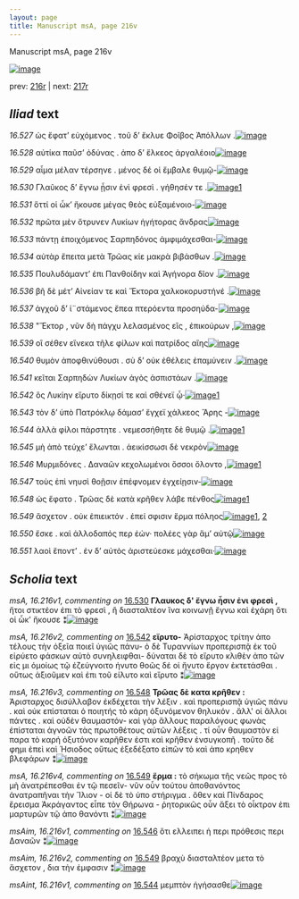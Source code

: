 ```yaml
---
layout: page
title: Manuscript msA, page 216v
---
```


Manuscript msA, page 216v

[![image](http://www.homermultitext.org/iipsrv?OBJ=IIP,1.0&FIF=/project/homer/pyramidal/deepzoom/hmt/vaimg/2017a/VA216VN_0718.tif&WID=100&CVT=JPEG)](http://www.homermultitext.org/ict2/?urn=urn:cite2:hmt:vaimg.2017a:VA216VN_0718)

prev:  [216r](../216r/) | next:  [217r](../217r/)

## *Iliad* text

*16.527* <a id="16.527"/> ὡς ἔφατ’ εὐχόμενος . τοῦ δ’ ἔκλυε Φοῖβος Ἀπόλλων .[![image](http://www.homermultitext.org/iipsrv?OBJ=IIP,1.0&FIF=/project/homer/pyramidal/deepzoom/hmt/vaimg/2017a/VA216VN_0718.tif&RGN=0.4676,0.2144,0.4370,0.02960&WID=1000&CVT=JPEG)](http://www.homermultitext.org/ict2/?urn=urn:cite2:hmt:vaimg.2017a:VA216VN_0718@0.4676,0.2144,0.4370,0.02960)

*16.528* <a id="16.528"/> αὐτίκα παῦσ’ ὀδύνας . ἀπο δ’ ἕλκεος ἀργαλέοιο[![image](http://www.homermultitext.org/iipsrv?OBJ=IIP,1.0&FIF=/project/homer/pyramidal/deepzoom/hmt/vaimg/2017a/VA216VN_0718.tif&RGN=0.4698,0.2400,0.4079,0.02268&WID=1000&CVT=JPEG)](http://www.homermultitext.org/ict2/?urn=urn:cite2:hmt:vaimg.2017a:VA216VN_0718@0.4698,0.2400,0.4079,0.02268)

*16.529* <a id="16.529"/> αἷμα μέλαν τέρσηνε . μένος δέ οἱ ἔμβαλε θυμῷ-[![image](http://www.homermultitext.org/iipsrv?OBJ=IIP,1.0&FIF=/project/homer/pyramidal/deepzoom/hmt/vaimg/2017a/VA216VN_0718.tif&RGN=0.4709,0.2585,0.4127,0.02268&WID=1000&CVT=JPEG)](http://www.homermultitext.org/ict2/?urn=urn:cite2:hmt:vaimg.2017a:VA216VN_0718@0.4709,0.2585,0.4127,0.02268)

*16.530* <a id="16.530"/> Γλαῦκος δ’ ἔγνω ᾗσιν ἐνὶ φρεσὶ . γήθησέν τε .[![image](http://www.homermultitext.org/iipsrv?OBJ=IIP,1.0&FIF=/project/homer/pyramidal/deepzoom/hmt/vaimg/2017a/VA216VN_0718.tif&RGN=0.4703,0.2770,0.3880,0.02393&WID=1000&CVT=JPEG)](http://www.homermultitext.org/ict2/?urn=urn:cite2:hmt:vaimg.2017a:VA216VN_0718@0.4703,0.2770,0.3880,0.02393)[1](#msA_16.216v1)

*16.531* <a id="16.531"/> ὅττί οἱ ὦκ’ ἤκουσε μέγας θεὸς εὐξαμένοιο-[![image](http://www.homermultitext.org/iipsrv?OBJ=IIP,1.0&FIF=/project/homer/pyramidal/deepzoom/hmt/vaimg/2017a/VA216VN_0718.tif&RGN=0.4667,0.2956,0.3880,0.02393&WID=1000&CVT=JPEG)](http://www.homermultitext.org/ict2/?urn=urn:cite2:hmt:vaimg.2017a:VA216VN_0718@0.4667,0.2956,0.3880,0.02393)

*16.532* <a id="16.532"/> πρῶτα μὲν ὄτρυνεν Λυκίων ἡγήτορας ἄνδρας[![image](http://www.homermultitext.org/iipsrv?OBJ=IIP,1.0&FIF=/project/homer/pyramidal/deepzoom/hmt/vaimg/2017a/VA216VN_0718.tif&RGN=0.4703,0.3145,0.4094,0.02407&WID=1000&CVT=JPEG)](http://www.homermultitext.org/ict2/?urn=urn:cite2:hmt:vaimg.2017a:VA216VN_0718@0.4703,0.3145,0.4094,0.02407)

*16.533* <a id="16.533"/> πάντῃ ἐποιχόμενος Σαρπηδόνος ἀμφιμάχεσθαι-[![image](http://www.homermultitext.org/iipsrv?OBJ=IIP,1.0&FIF=/project/homer/pyramidal/deepzoom/hmt/vaimg/2017a/VA216VN_0718.tif&RGN=0.4687,0.3347,0.4094,0.02407&WID=1000&CVT=JPEG)](http://www.homermultitext.org/ict2/?urn=urn:cite2:hmt:vaimg.2017a:VA216VN_0718@0.4687,0.3347,0.4094,0.02407)

*16.534* <a id="16.534"/> αὐτὰρ ἔπειτα μετὰ Τρῶας κίε μακρὰ βιβάσθων .[![image](http://www.homermultitext.org/iipsrv?OBJ=IIP,1.0&FIF=/project/homer/pyramidal/deepzoom/hmt/vaimg/2017a/VA216VN_0718.tif&RGN=0.4731,0.3509,0.4243,0.02434&WID=1000&CVT=JPEG)](http://www.homermultitext.org/ict2/?urn=urn:cite2:hmt:vaimg.2017a:VA216VN_0718@0.4731,0.3509,0.4243,0.02434)

*16.535* <a id="16.535"/> Πουλυδάμαντ’ ἐπι Πανθοίδην καὶ Ἀγήνορα δῖον .[![image](http://www.homermultitext.org/iipsrv?OBJ=IIP,1.0&FIF=/project/homer/pyramidal/deepzoom/hmt/vaimg/2017a/VA216VN_0718.tif&RGN=0.4692,0.3704,0.4119,0.02434&WID=1000&CVT=JPEG)](http://www.homermultitext.org/ict2/?urn=urn:cite2:hmt:vaimg.2017a:VA216VN_0718@0.4692,0.3704,0.4119,0.02434)

*16.536* <a id="16.536"/> βῆ δὲ μέτ’ Αἰνείαν τε καὶ Ἕκτορα χαλκοκορυστήνέ .[![image](http://www.homermultitext.org/iipsrv?OBJ=IIP,1.0&FIF=/project/homer/pyramidal/deepzoom/hmt/vaimg/2017a/VA216VN_0718.tif&RGN=0.4692,0.3902,0.4132,0.02199&WID=1000&CVT=JPEG)](http://www.homermultitext.org/ict2/?urn=urn:cite2:hmt:vaimg.2017a:VA216VN_0718@0.4692,0.3902,0.4132,0.02199)

*16.537* <a id="16.537"/> ἀγχοῦ δ’ ἱ¨στάμενος ἔπεα πτερόεντα προσηύδα-[![image](http://www.homermultitext.org/iipsrv?OBJ=IIP,1.0&FIF=/project/homer/pyramidal/deepzoom/hmt/vaimg/2017a/VA216VN_0718.tif&RGN=0.4709,0.4095,0.3992,0.02365&WID=1000&CVT=JPEG)](http://www.homermultitext.org/ict2/?urn=urn:cite2:hmt:vaimg.2017a:VA216VN_0718@0.4709,0.4095,0.3992,0.02365)

*16.538* <a id="16.538"/> "Ἕκτορ , νῦν δὴ πάγχυ λελασμένος εἲς , ἐπικούρων ,[![image](http://www.homermultitext.org/iipsrv?OBJ=IIP,1.0&FIF=/project/homer/pyramidal/deepzoom/hmt/vaimg/2017a/VA216VN_0718.tif&RGN=0.4705,0.4282,0.4243,0.02365&WID=1000&CVT=JPEG)](http://www.homermultitext.org/ict2/?urn=urn:cite2:hmt:vaimg.2017a:VA216VN_0718@0.4705,0.4282,0.4243,0.02365)

*16.539* <a id="16.539"/> οἳ σέθεν εἵνεκα τῆλε φίλων καὶ πατρίδος αἴης[![image](http://www.homermultitext.org/iipsrv?OBJ=IIP,1.0&FIF=/project/homer/pyramidal/deepzoom/hmt/vaimg/2017a/VA216VN_0718.tif&RGN=0.4674,0.4483,0.4154,0.02199&WID=1000&CVT=JPEG)](http://www.homermultitext.org/ict2/?urn=urn:cite2:hmt:vaimg.2017a:VA216VN_0718@0.4674,0.4483,0.4154,0.02199)

*16.540* <a id="16.540"/> θυμὸν ἀποφθινύθουσι . σὺ δ’ οὐκ ἐθέλεις ἐπαμύνειν .[![image](http://www.homermultitext.org/iipsrv?OBJ=IIP,1.0&FIF=/project/homer/pyramidal/deepzoom/hmt/vaimg/2017a/VA216VN_0718.tif&RGN=0.4674,0.4654,0.4444,0.02172&WID=1000&CVT=JPEG)](http://www.homermultitext.org/ict2/?urn=urn:cite2:hmt:vaimg.2017a:VA216VN_0718@0.4674,0.4654,0.4444,0.02172)

*16.541* <a id="16.541"/> κεῖται Σαρπηδὼν Λυκίων ἀγὸς ἀσπιστάων .[![image](http://www.homermultitext.org/iipsrv?OBJ=IIP,1.0&FIF=/project/homer/pyramidal/deepzoom/hmt/vaimg/2017a/VA216VN_0718.tif&RGN=0.4683,0.4824,0.3852,0.02434&WID=1000&CVT=JPEG)](http://www.homermultitext.org/ict2/?urn=urn:cite2:hmt:vaimg.2017a:VA216VN_0718@0.4683,0.4824,0.3852,0.02434)

*16.542* <a id="16.542"/> ὃς Λυκίην εἴρυτο δίκῃσί τε καὶ σθένεϊ ᾧ·[![image](http://www.homermultitext.org/iipsrv?OBJ=IIP,1.0&FIF=/project/homer/pyramidal/deepzoom/hmt/vaimg/2017a/VA216VN_0718.tif&RGN=0.4679,0.5019,0.3775,0.02075&WID=1000&CVT=JPEG)](http://www.homermultitext.org/ict2/?urn=urn:cite2:hmt:vaimg.2017a:VA216VN_0718@0.4679,0.5019,0.3775,0.02075)[1](#msA_16.216v2)

*16.543* <a id="16.543"/> τὸν δ’ ὑπὸ Πατρόκλῳ δάμασ’ ἔγχεϊ χάλκεος Ἄρης -[![image](http://www.homermultitext.org/iipsrv?OBJ=IIP,1.0&FIF=/project/homer/pyramidal/deepzoom/hmt/vaimg/2017a/VA216VN_0718.tif&RGN=0.4683,0.5183,0.4364,0.02503&WID=1000&CVT=JPEG)](http://www.homermultitext.org/ict2/?urn=urn:cite2:hmt:vaimg.2017a:VA216VN_0718@0.4683,0.5183,0.4364,0.02503)

*16.544* <a id="16.544"/> ἀλλὰ φίλοι πάρστητε . νεμεσσήθητε δὲ θυμῷ .[![image](http://www.homermultitext.org/iipsrv?OBJ=IIP,1.0&FIF=/project/homer/pyramidal/deepzoom/hmt/vaimg/2017a/VA216VN_0718.tif&RGN=0.4661,0.5394,0.4097,0.02241&WID=1000&CVT=JPEG)](http://www.homermultitext.org/ict2/?urn=urn:cite2:hmt:vaimg.2017a:VA216VN_0718@0.4661,0.5394,0.4097,0.02241)[1](#msAint_16.216v1)

*16.545* <a id="16.545"/> μὴ ἀπὸ τεύχε’ ἕλωνται . ἀεικίσσωσι δὲ νεκρὸν[![image](http://www.homermultitext.org/iipsrv?OBJ=IIP,1.0&FIF=/project/homer/pyramidal/deepzoom/hmt/vaimg/2017a/VA216VN_0718.tif&RGN=0.4766,0.5591,0.4112,0.02365&WID=1000&CVT=JPEG)](http://www.homermultitext.org/ict2/?urn=urn:cite2:hmt:vaimg.2017a:VA216VN_0718@0.4766,0.5591,0.4112,0.02365)

*16.546* <a id="16.546"/> Μυρμιδόνες . Δαναῶν κεχολωμένοι ὅσσοι ὄλοντο ,[![image](http://www.homermultitext.org/iipsrv?OBJ=IIP,1.0&FIF=/project/homer/pyramidal/deepzoom/hmt/vaimg/2017a/VA216VN_0718.tif&RGN=0.4759,0.5772,0.4237,0.02365&WID=1000&CVT=JPEG)](http://www.homermultitext.org/ict2/?urn=urn:cite2:hmt:vaimg.2017a:VA216VN_0718@0.4759,0.5772,0.4237,0.02365)[1](#msAim_16.216v1)

*16.547* <a id="16.547"/> τοὺς ἐπὶ νηυσὶ θοῇσιν ἐπέφνομεν ἐγχείῃσιν-[![image](http://www.homermultitext.org/iipsrv?OBJ=IIP,1.0&FIF=/project/homer/pyramidal/deepzoom/hmt/vaimg/2017a/VA216VN_0718.tif&RGN=0.4709,0.5963,0.4119,0.02531&WID=1000&CVT=JPEG)](http://www.homermultitext.org/ict2/?urn=urn:cite2:hmt:vaimg.2017a:VA216VN_0718@0.4709,0.5963,0.4119,0.02531)

*16.548* <a id="16.548"/> ὡς ἔφατο . Τρῶας δὲ κατὰ κρῆθεν λάβε πένθος[![image](http://www.homermultitext.org/iipsrv?OBJ=IIP,1.0&FIF=/project/homer/pyramidal/deepzoom/hmt/vaimg/2017a/VA216VN_0718.tif&RGN=0.4696,0.6159,0.4364,0.02393&WID=1000&CVT=JPEG)](http://www.homermultitext.org/ict2/?urn=urn:cite2:hmt:vaimg.2017a:VA216VN_0718@0.4696,0.6159,0.4364,0.02393)[1](#msA_16.216v3)

*16.549* <a id="16.549"/> ἄσχετον . οὐκ ἐπιεικτόν . ἐπεί σφισιν ἕρμα πόληος[![image](http://www.homermultitext.org/iipsrv?OBJ=IIP,1.0&FIF=/project/homer/pyramidal/deepzoom/hmt/vaimg/2017a/VA216VN_0718.tif&RGN=0.4714,0.6333,0.4189,0.02393&WID=1000&CVT=JPEG)](http://www.homermultitext.org/ict2/?urn=urn:cite2:hmt:vaimg.2017a:VA216VN_0718@0.4714,0.6333,0.4189,0.02393)[1](#msA_16.216v4), [2](#msAim_16.216v2)

*16.550* <a id="16.550"/> ἔσκε . καὶ ἀλλοδαπός περ ἐών· πολέες γὰρ ἅμ’ αὐτῷ[![image](http://www.homermultitext.org/iipsrv?OBJ=IIP,1.0&FIF=/project/homer/pyramidal/deepzoom/hmt/vaimg/2017a/VA216VN_0718.tif&RGN=0.4709,0.6524,0.4352,0.02337&WID=1000&CVT=JPEG)](http://www.homermultitext.org/ict2/?urn=urn:cite2:hmt:vaimg.2017a:VA216VN_0718@0.4709,0.6524,0.4352,0.02337)

*16.551* <a id="16.551"/> λαοὶ ἕποντ’ . ἐν δ’ αὐτὸς ἀριστεύεσκε μάχεσθαι·[![image](http://www.homermultitext.org/iipsrv?OBJ=IIP,1.0&FIF=/project/homer/pyramidal/deepzoom/hmt/vaimg/2017a/VA216VN_0718.tif&RGN=0.4652,0.6698,0.4103,0.02697&WID=1000&CVT=JPEG)](http://www.homermultitext.org/ict2/?urn=urn:cite2:hmt:vaimg.2017a:VA216VN_0718@0.4652,0.6698,0.4103,0.02697)

## *Scholia* text

*msA, 16.216v1, commenting on* [16.530](#16.530)  <a id="msA_16.216v1"/> **Γλαυκος δ' ἔγνω ἧσιν ἐνι φρεσὶ ,** ἤτοι στικτέον ἐπι τὸ φρεσὶ , ἢ διασταλτέον ἵνα κοινωνῇ ἔγνω καὶ ἐχάρη ὅτι οἱ ὦκ' ἤκουσε ⁑[![image](http://www.homermultitext.org/iipsrv?OBJ=IIP,1.0&FIF=/project/homer/pyramidal/deepzoom/hmt/vaimg/2017a/VA216VN_0718.tif&RGN=0.2102,0.2676,0.2248,0.04689&WID=1000&CVT=JPEG)](http://www.homermultitext.org/ict2/?urn=urn:cite2:hmt:vaimg.2017a:VA216VN_0718@0.2102,0.2676,0.2248,0.04689)

*msA, 16.216v2, commenting on* [16.542](#16.542)  <a id="msA_16.216v2"/> **εἴρυτο-** Ἀρίσταρχος τρίτην ἀπο τέλους τὴν ὀξεῖα ποιεῖ ὑγιῶς πάνυ- ὁ δὲ Τυραννίων προπερισπᾷ ἐκ τοῦ εἰρύετο φάσκων αὐτὸ συνηλειφθαι- δύναται δὲ τὸ εἴρυτο κλιθὲν ἀπο τῶν εἰς μι ὁμοίως τῷ ἐζεύγνοιτο ήνυτο θοῶς δέ οἱ ἤνυτο ἔργον ἐκτετάσθαι . οὕτως ἀξιοῦμεν καὶ ἐπι τοῦ είλυτο καὶ εἴρυτο ⁑[![image](http://www.homermultitext.org/iipsrv?OBJ=IIP,1.0&FIF=/project/homer/pyramidal/deepzoom/hmt/vaimg/2017a/VA216VN_0718.tif&RGN=0.2113,0.4873,0.2080,0.1039&WID=1000&CVT=JPEG)](http://www.homermultitext.org/ict2/?urn=urn:cite2:hmt:vaimg.2017a:VA216VN_0718@0.2113,0.4873,0.2080,0.1039)

*msA, 16.216v3, commenting on* [16.548](#16.548)  <a id="msA_16.216v3"/> **Τρῶας δὲ κατα κρῆθεν :** Ἀρισταρχος δισύλλαβον ἐκδέχεται τὴν λέξιν . καὶ προπερισπᾷ ὑγιῶς πάνυ . καὶ οὐκ επίσταται ὁ ποιητής τὸ κάρη ὀξυνόμενον θηλυκόν . ἄλλ' οἱ ἄλλοι πάντες . καὶ οὐδὲν θαυμαστόν- καὶ γὰρ ἄλλους παραλόγους φωνὰς ἐπίσταται ἀγνοῶν τὰς πρωτοθέτους αὐτῶν λέξεις . τί οὖν θαυμαστὸν εἰ παρα τὸ καρή ὀξυτόνον καρῆθεν ἐστι καὶ κρῆθεν ἐνσυγκοπῆ . τοῦτο δέ φημι ἐπεὶ καὶ Ἡσιοδος οὕτως ἐξεδέξατο εἰπῶν τὸ καὶ ἀπο κρηθεν βλεφάρων ⁑[![image](http://www.homermultitext.org/iipsrv?OBJ=IIP,1.0&FIF=/project/homer/pyramidal/deepzoom/hmt/vaimg/2017a/VA216VN_0718.tif&RGN=0.2095,0.5853,0.2185,0.1416&WID=1000&CVT=JPEG)](http://www.homermultitext.org/ict2/?urn=urn:cite2:hmt:vaimg.2017a:VA216VN_0718@0.2095,0.5853,0.2185,0.1416)

*msA, 16.216v4, commenting on* [16.549](#16.549)  <a id="msA_16.216v4"/> **ἕρμα :** τὸ σήκωμα τῆς νεῶς προς τὸ μὴ ἀνατρέπεσθαι ἐν τῷ πεσεῖν- νῦν οὖν τούτου ἀποθανόντος ἀνατραπῆναι τὴν Ἴλιον - οἱ δὲ τὸ ὑπο στήριγμα . ὅθεν καὶ Πίνδαρος ἔρεισμα Ἀκράγαντος εἶπε τὸν Θήρωνα - ῥητορικῶς οὖν ἄξει τὸ οἶκτρον ἐπι μαρτυρῶν τῷ ἀπο θανόντι ⁑[![image](http://www.homermultitext.org/iipsrv?OBJ=IIP,1.0&FIF=/project/homer/pyramidal/deepzoom/hmt/vaimg/2017a/VA216VN_0718.tif&RGN=0.2168,0.7079,0.6769,0.04343&WID=1000&CVT=JPEG)](http://www.homermultitext.org/ict2/?urn=urn:cite2:hmt:vaimg.2017a:VA216VN_0718@0.2168,0.7079,0.6769,0.04343)

*msAim, 16.216v1, commenting on* [16.546](#16.546)  <a id="msAim_16.216v1"/> ὅτι ελλειπει ἡ περι πρόθεσις περι Δαναῶν ⁑[![image](http://www.homermultitext.org/iipsrv?OBJ=IIP,1.0&FIF=/project/homer/pyramidal/deepzoom/hmt/vaimg/2017a/VA216VN_0718.tif&RGN=0.4200,0.5823,0.04864,0.05131&WID=1000&CVT=JPEG)](http://www.homermultitext.org/ict2/?urn=urn:cite2:hmt:vaimg.2017a:VA216VN_0718@0.4200,0.5823,0.04864,0.05131)

*msAim, 16.216v2, commenting on* [16.549](#16.549)  <a id="msAim_16.216v2"/> βραχὺ διασταλτέον μετα τὸ ἄσχετον , δια τὴν ἐμφασιν ⁑[![image](http://www.homermultitext.org/iipsrv?OBJ=IIP,1.0&FIF=/project/homer/pyramidal/deepzoom/hmt/vaimg/2017a/VA216VN_0718.tif&RGN=0.4293,0.6394,0.04587,0.03596&WID=1000&CVT=JPEG)](http://www.homermultitext.org/ict2/?urn=urn:cite2:hmt:vaimg.2017a:VA216VN_0718@0.4293,0.6394,0.04587,0.03596)

*msAint, 16.216v1, commenting on* [16.544](#16.544)  <a id="msAint_16.216v1"/> μεμπτὸν ἡγήσασθε[![image](http://www.homermultitext.org/iipsrv?OBJ=IIP,1.0&FIF=/project/homer/pyramidal/deepzoom/hmt/vaimg/2017a/VA216VN_0718.tif&RGN=0.8771,0.5409,0.03574,0.01729&WID=1000&CVT=JPEG)](http://www.homermultitext.org/ict2/?urn=urn:cite2:hmt:vaimg.2017a:VA216VN_0718@0.8771,0.5409,0.03574,0.01729)